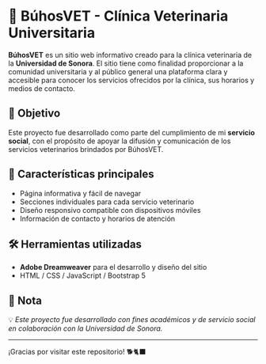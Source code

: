 # 🐾 BúhosVET - Clínica Veterinaria Universitaria

**BúhosVET** es un sitio web informativo creado para la clínica veterinaria de la **Universidad de Sonora**. El sitio tiene como finalidad proporcionar a la comunidad universitaria y al público general una plataforma clara y accesible para conocer los servicios ofrecidos por la clínica, sus horarios y medios de contacto.

## 🎯 Objetivo

Este proyecto fue desarrollado como parte del cumplimiento de mi **servicio social**, con el propósito de apoyar la difusión y comunicación de los servicios veterinarios brindados por BúhosVET.

## 🚀 Características principales

- Página informativa y fácil de navegar
- Secciones individuales para cada servicio veterinario
- Diseño responsivo compatible con dispositivos móviles
- Información de contacto y horarios de atención

## 🛠️ Herramientas utilizadas

- **Adobe Dreamweaver** para el desarrollo y diseño del sitio
- HTML / CSS / JavaScript / Bootstrap 5

## 📌 Nota

💡 *Este proyecto fue desarrollado con fines académicos y de servicio social en colaboración con la Universidad de Sonora.*

---

¡Gracias por visitar este repositorio! 🐕🐈‍⬛
